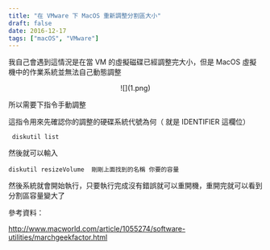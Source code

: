 ```yaml
---
title: "在 VMware 下 MacOS 重新調整分割區大小"
draft: false
date: 2016-12-17
tags: ["macOS", "VMware"]
---
```



我自己會遇到這情況是在當 VM 的虛擬磁碟已經調整完大小，但是 MacOS 虛擬機中的作業系統並無法自己動態調整

<center>
![](1.png)
</center>

<!--more-->

所以需要下指令手動調整

這指令用來先確認你的調整的硬碟系統代號為何（ 就是 IDENTIFIER 這欄位）

```  diskutil list ```


然後就可以輸入

```diskutil resizeVolume  剛剛上面找到的名稱 你要的容量```

然後系統就會開始執行，只要執行完成沒有錯誤就可以重開機，重開完就可以看到分割區容量變大了



參考資料：

http://www.macworld.com/article/1055274/software-utilities/marchgeekfactor.html







